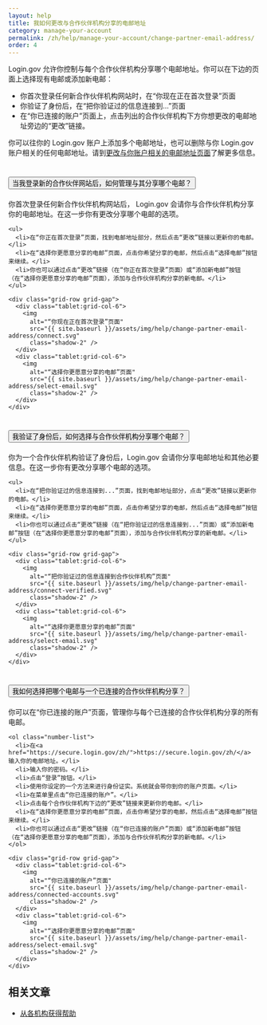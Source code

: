 ```yaml
---
layout: help
title: 我如何更改与合作伙伴机构分享的电邮地址
category: manage-your-account
permalink: /zh/help/manage-your-account/change-partner-email-address/
order: 4
---
```


Login.gov 允许你控制与每个合作伙伴机构分享哪个电邮地址。你可以在下边的页面上选择现有电邮或添加新电邮：

- 你首次登录任何新合作伙伴机构网站时，在“你现在正在首次登录”页面
- 你验证了身份后，在“把你验证过的信息连接到...”页面
- 在“你已连接的账户”页面上，点击列出的合作伙伴机构下方你想更改的电邮地址旁边的“更改”链接。

你可以往你的 Login.gov 账户上添加多个电邮地址，也可以删除与你 Login.gov 账户相关的任何电邮地址。请到[更改与你账户相关的电邮地址页面](/zh/help/manage-your-account/change-your-email-address/)了解更多信息。

<div class="usa-accordion usa-accordion--bordered margin-y-4">
  <h1 class="usa-accordion__heading">
    <button
      type="button"
      class="usa-accordion__button"
      aria-expanded="false"
      aria-controls="b-a1"
    >
      当我登录新的合作伙伴网站后，如何管理与其分享哪个电邮？
    </button>
  </h1>
  <div id="b-a1" class="usa-accordion__content usa-prose">
    <p>你首次登录任何新合作伙伴机构网站后， Login.gov 会请你与合作伙伴机构分享你的电邮地址。在这一步你有更改分享哪个电邮的选项。</p>

    <ul>
      <li>在“你正在首次登录”页面，找到电邮地址部分，然后点击“更改”链接以更新你的电邮。</li>
      <li>在“选择你更愿意分享的电邮”页面，点击你希望分享的电邮，然后点击“选择电邮”按钮来继续。</li>
      <li>你也可以通过点击“更改”链接（在“你正在首次登录”页面）或“添加新电邮”按钮（在“选择你更愿意分享的电邮”页面），添加与合作伙伴机构分享的新电邮。</li>
    </ul>

    <div class="grid-row grid-gap">
      <div class="tablet:grid-col-6">
        <img
          alt="“你现在正在首次登录”页面"
          src="{{ site.baseurl }}/assets/img/help/change-partner-email-address/connect.svg"
          class="shadow-2" />
      </div>
      <div class="tablet:grid-col-6">
        <img
          alt="“选择你更愿意分享的电邮”页面"
          src="{{ site.baseurl }}/assets/img/help/change-partner-email-address/select-email.svg"
          class="shadow-2" />
      </div>
    </div>    
  </div>
</div>

<div class="usa-accordion usa-accordion--bordered margin-y-4">
  <h1 class="usa-accordion__heading">
    <button
      type="button"
      class="usa-accordion__button"
      aria-expanded="false"
      aria-controls="b-a2"
    >
      我验证了身份后，如何选择与合作伙伴机构分享哪个电邮？
    </button>
  </h1>
  <div id="b-a2" class="usa-accordion__content usa-prose">
    <p>你为一个合作伙伴机构验证了身份后，Login.gov 会请你分享电邮地址和其他必要信息。在这一步你有更改分享哪个电邮的选项。</p>

    <ul>
      <li>在“把你验证过的信息连接到...”页面，找到电邮地址部分，点击“更改”链接以更新你的电邮。</li>
      <li>在“选择你更愿意分享的电邮”页面，点击你希望分享的电邮，然后点击“选择电邮”按钮来继续。</li>
      <li>你也可以通过点击“更改”链接（在“把你验证过的信息连接到...”页面）或“添加新电邮”按钮（在“选择你更愿意分享的电邮”页面），添加与合作伙伴机构分享的新电邮。</li>
    </ul>

    <div class="grid-row grid-gap">
      <div class="tablet:grid-col-6">
        <img
          alt="“把你验证过的信息连接到合作伙伴机构”页面"
          src="{{ site.baseurl }}/assets/img/help/change-partner-email-address/connect-verified.svg"
          class="shadow-2" />
      </div>
      <div class="tablet:grid-col-6">
        <img
          alt="“选择你更愿意分享的电邮”页面"
          src="{{ site.baseurl }}/assets/img/help/change-partner-email-address/select-email.svg"
          class="shadow-2" />
      </div>
    </div>   
  </div>
</div>

<div class="usa-accordion usa-accordion--bordered margin-y-4">
  <h1 class="usa-accordion__heading">
    <button
      type="button"
      class="usa-accordion__button"
      aria-expanded="false"
      aria-controls="b-a3"
    >
      我如何选择把哪个电邮与一个已连接的合作伙伴机构分享？
    </button>
  </h1>
  <div id="b-a3" class="usa-accordion__content usa-prose">
    <p>你可以在“你已连接的账户”页面，管理你与每个已连接的合作伙伴机构分享的所有电邮。</p>

    <ol class="number-list">
      <li>在<a href="https://secure.login.gov/zh/">https://secure.login.gov/zh/</a> 输入你的电邮地址。</li>
      <li>输入你的密码。</li>
      <li>点击“登录”按钮。</li>
      <li>使用你设定的一个方法来进行身份证实。系统就会带你到你的账户页面。</li>
      <li>在菜单里点击“你已连接的账户”。</li>
      <li>点击每个合作伙伴机构下边的“更改”链接来更新你的电邮。</li>
      <li>在“选择你更愿意分享的电邮”页面，点击你希望分享的电邮，然后点击“选择电邮”按钮来继续。</li>
      <li>你也可以通过点击“更改”链接（在“你已连接的账户”页面）或“添加新电邮”按钮（在“选择你更愿意分享的电邮”页面），添加与合作伙伴机构分享的新电邮。</li>
    </ol>

    <div class="grid-row grid-gap">
      <div class="tablet:grid-col-6">
        <img
          alt="“你已连接的账户”页面"
          src="{{ site.baseurl }}/assets/img/help/change-partner-email-address/connected-accounts.svg"
          class="shadow-2" />
      </div>
      <div class="tablet:grid-col-6">
        <img
          alt="“选择你更愿意分享的电邮”页面"
          src="{{ site.baseurl }}/assets/img/help/change-partner-email-address/select-email.svg"
          class="shadow-2" />
      </div>
    </div>   
  </div>
</div>


## 相关文章

* [从各机构获得帮助](/zh/help/specific-agencies/overview/)
